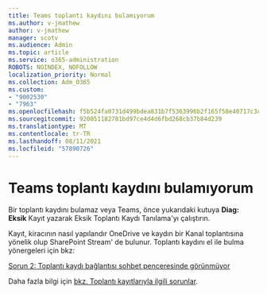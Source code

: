 ```yaml
---
title: Teams toplantı kaydını bulamıyorum
ms.author: v-jmathew
author: v-jmathew
manager: scotv
ms.audience: Admin
ms.topic: article
ms.service: o365-administration
ROBOTS: NOINDEX, NOFOLLOW
localization_priority: Normal
ms.collection: Adm_O365
ms.custom:
- "9002530"
- "7963"
ms.openlocfilehash: f5b524fa0731d499bdea831b7f5363996b2f165f58e40717c3ca8a22dc264397
ms.sourcegitcommit: 920051182781bd97ce4d4d6fbd268cb37b84d239
ms.translationtype: MT
ms.contentlocale: tr-TR
ms.lasthandoff: 08/11/2021
ms.locfileid: "57890726"
---
```

# <a name="cant-find-the-teams-meeting-recording"></a>Teams toplantı kaydını bulamıyorum

Bir toplantı kaydını bulamaz veya Teams, önce yukarıdaki kutuya **Diag: Eksik** Kayıt yazarak Eksik Toplantı Kaydı Tanılama'yı çalıştırın. 

Kayıt, kiracının nasıl yapılandır OneDrive ve kaydın bir Kanal toplantısına yönelik olup SharePoint Stream' de bulunur. Toplantı kaydını el ile bulma yönergeleri için bkz: 

[Sorun 2: Toplantı kaydı bağlantısı sohbet penceresinde görünmüyor](https://docs.microsoft.com/microsoftteams/troubleshoot/meetings/troubleshoot-meeting-recording-issues#issue-2-the-meeting-recording-link-isnt-visible-in-a-chat-window)

Daha fazla bilgi için [bkz. Toplantı kayıtlarıyla ilgili sorunlar](https://docs.microsoft.com/microsoftteams/troubleshoot/meetings/troubleshoot-meeting-recording-issues).
